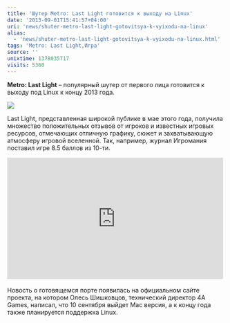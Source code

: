 ```yaml
---
title: 'Шутер Metro: Last Light готовится к выходу на Linux'
date: '2013-09-01T15:41:57+04:00'
uri: 'news/shuter-metro-last-light-gotovitsya-k-vyixodu-na-linux'
alias: 
  - 'news/shuter-metro-last-light-gotovitsya-k-vyixodu-na-linux.html'
tags: 'Metro: Last Light,Игра'
source: ''
unixtime: 1378035717
visits: 5360
---
```

**Metro: Last Light** – популярный шутер от первого лица готовится к выходу под Linux к концу 2013 года.

[![](img/2013/09/01/15-00/7314523706.jpg)](img/2013/09/01/15-00/7314523706.jpg)

Last Light, представленная широкой публике в мае этого года, получила множество положительных отзывов от игроков и известных игровых ресурсов, отмечающих отличную графику, сюжет и захватывающую атмосферу игровой вселенной. Так, например, журнал Игромания поставил игре 8.5 баллов из 10-ти.

<iframe src="http://www.youtube.com/embed/8DwJOhW5KYU" frameborder="0" width="500" height="281"></iframe> 

Новость о готовящемся порте появилась на официальном сайте проекта, на котором Олесь Шишковцов, технический директор 4A Games, написал, что 10 сентября выйдет Mac версия, а к концу года также планируется поддержка Linux.
